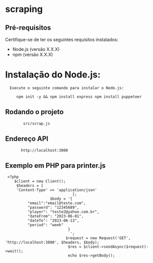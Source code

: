 # scraping



## Pré-requisitos

  Certifique-se de ter os seguintes requisitos instalados:

  - Node.js (versão X.X.X)
  - npm (versão X.X.X)

  
# Instalação do Node.js:

      Execute o seguinte comando para instalar o Node.js:
   
         npm init -y && npm install express npm install puppeteer
          
   
   ## Rodando o projeto
   
            src/scrap.js
   
            
  
   ## Endereço API
   
           http://localhost:3000
   
   ## Exemplo em PHP para printer.js
   
     <?php
        $client = new Client();
         $headers = [
         'Content-Type' => 'application/json'
                                  ];
                        $body = '{
              "email":"email@teste.com",
              "password": "12345689",
              "player": "teste2@yahoo.com.br",
              "dateFrom": "2023-06-01",
              "dateTo": "2023-06-13",
              "period": "week"
                                }
                                 ';
                               $request = new Request('GET', 'http://localhost:3000', $headers, $body);
                                $res = $client->sendAsync($request)->wait();
                                echo $res->getBody();

   

   
   


